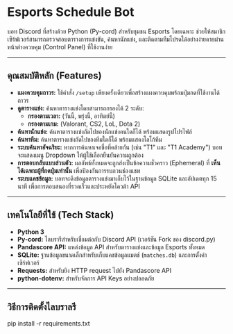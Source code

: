 # Esports Schedule Bot

บอท Discord ที่สร้างด้วย Python (Py-cord) สำหรับชุมชน Esports โดยเฉพาะ ช่วยให้สมาชิกเซิร์ฟเวอร์สามารถตรวจสอบตารางการแข่งขัน, ค้นหานักแข่ง, และติดตามทีมโปรดได้อย่างง่ายดายผ่านหน้าต่างควบคุม (Control Panel) ที่ใช้งานง่าย

---

## คุณสมบัติหลัก (Features)

* **แผงควบคุมถาวร:** ใช้คำสั่ง `/setup` เพียงครั้งเดียวเพื่อสร้างแผงควบคุมพร้อมปุ่มกดที่ใช้งานได้ถาวร
* **ดูตารางแข่ง:** ค้นหาตารางแข่งโดยสามารถกรองได้ 2 ระดับ:
    * **กรองตามเวลา:** (วันนี้, พรุ่งนี้, อาทิตย์นี้)
    * **กรองตามเกม:** (Valorant, CS2, LoL, Dota 2)
* **ค้นหานักแข่ง:** ค้นหาตารางแข่งถัดไปของนักแข่งคนใดก็ได้ พร้อมแสดงรูปโปรไฟล์
* **ค้นหาทีม:** ค้นหาตารางแข่งถัดไปของทีมใดก็ได้ พร้อมแสดงโลโก้ทีม
* **ระบบค้นหาอัจฉริยะ:** หากการค้นหาเจอชื่อที่คล้ายกัน (เช่น "T1" และ "T1 Academy") บอทจะแสดงเมนู Dropdown ให้ผู้ใช้เลือกยืนยันความถูกต้อง
* **การตอบกลับแบบส่วนตัว:** ผลลัพธ์ทั้งหมดจะถูกส่งเป็นข้อความชั่วคราว (Ephemeral) ที่ **เห็นได้เฉพาะผู้ที่กดปุ่มเท่านั้น** เพื่อป้องกันการรบกวนช่องแชท
* **ระบบแคชข้อมูล:** บอทจะดึงข้อมูลตารางแข่งมาเก็บไว้ในฐานข้อมูล SQLite และอัปเดตทุก 15 นาที เพื่อการตอบสนองที่รวดเร็วและประหยัดโควต้า API

---

## เทคโนโลยีที่ใช้ (Tech Stack)

* **Python 3**
* **Py-cord:** ไลบรารีสำหรับเชื่อมต่อกับ Discord API (เวอร์ชัน Fork ของ discord.py)
* **Pandascore API:** แหล่งข้อมูล API สำหรับตารางแข่งและข้อมูล Esports ทั้งหมด
* **SQLite:** ฐานข้อมูลขนาดเล็กสำหรับเก็บแคชข้อมูลแมตช์ (`matches.db`) และการตั้งค่าเซิร์ฟเวอร์
* **Requests:** สำหรับยิง HTTP request ไปยัง Pandascore API
* **python-dotenv:** สำหรับจัดการ API Keys อย่างปลอดภัย

---

## วิธีการติดตั้งไลบราลรี

pip install -r requirements.txt